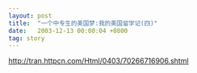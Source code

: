 ```yaml
---
layout: post
title:  "一个中专生的美国梦:我的美国留学记(四)"
date:   2003-12-13 00:00:04 +0800
tag: story
---
```


http://tran.httpcn.com/Html/0403/70266716906.shtml